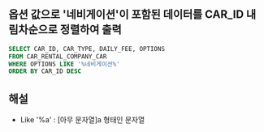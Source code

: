 ## 옵션 값으로 '네비게이션'이 포함된 데이터를 CAR_ID 내림차순으로 정렬하여 출력

```sql
SELECT CAR_ID, CAR_TYPE, DAILY_FEE, OPTIONS
FROM CAR_RENTAL_COMPANY_CAR
WHERE OPTIONS LIKE '%네비게이션%'
ORDER BY CAR_ID DESC
```

## 해설
- Like '%a' : [아무 문자열]a 형태인 문자열
